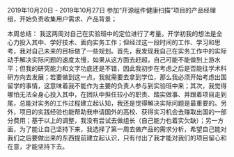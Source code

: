 2019年10月20日 - 2019年10月27日
  参加“开源组件健康扫描”项目的产品经理组，开始负责收集用户需求、产品背景；
  
  本周总结：
    我这两周对自己在实验班中的定位进行了考量。开学初我的想法是全心力投入其中、学好技术、面向实务工作；但经过这一段时间的工作、学习和思考，我对自己未来的目标做了一些规划。首先，我发现我自己在实务工作中的实际动手解决实际问题的速度太慢，如果从这方面去赶超，自己可能不能做到上游水平；但我的研究能力和文字功底还是不错，因此我初步在考虑之后是否能往学术科研方向去发展；若要做到这一点，我就需要去拿到学位，那么我必须开始考虑出国留学的事情，这意味着我不能作为主要的负责人参与到实验班中来；其次，我觉得哪怕无法全身心投入其中，在团队中担任较小的职责、踏实做事、并跟着项目走到尾，总能对实务的工作过程建立起认知，我还是觉得解决实际问题是最重要的。另外，项目的实践经验也能帮助我申请国外的高校、获得实习机会去赚取出国的一部分费用；基于以上的调整，我没有尝试去做组长（自己能力也着实欠缺）；另一方面，为了能让自己坚持下来，我选择了第一周去做产品的需求分析，希望自己能对我们之后要做出来的东西提前建立起认识，只有付出了我才能对我们的项目留心和在意，才能坚持下去。
